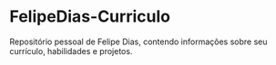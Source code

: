 # FelipeDias-Curriculo
Repositório pessoal de Felipe Dias, contendo informações sobre seu currículo, habilidades e projetos.
